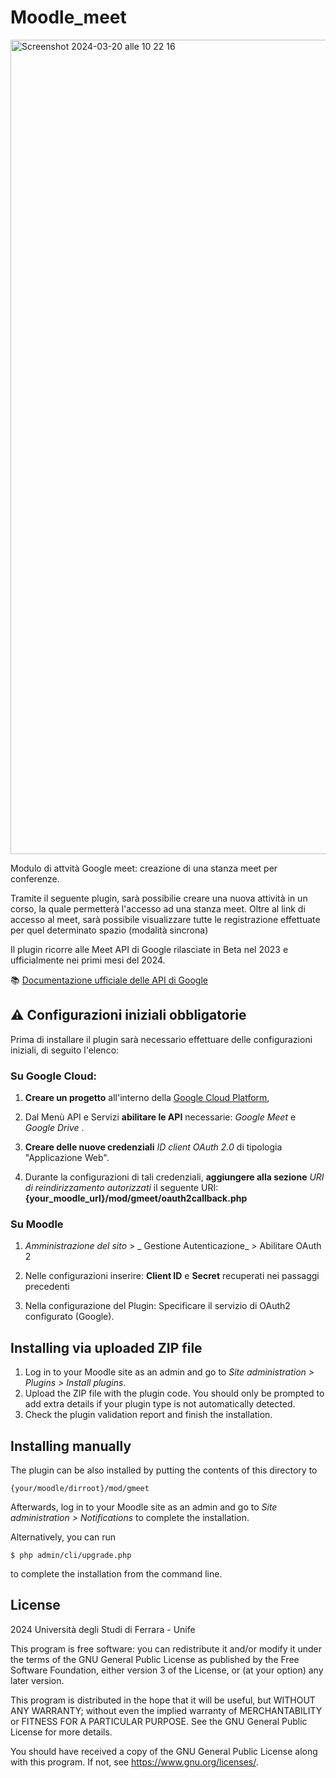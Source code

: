 # Moodle_meet #
<img width="1303" alt="Screenshot 2024-03-20 alle 10 22 16" src="https://github.com/Universita-di-Ferrara/Moodle_meet/assets/80053276/398c3270-9825-4afc-8923-7598cc588be3">


Modulo di attvità Google meet: creazione di una stanza meet per conferenze.

Tramite il seguente plugin, sarà possibilie creare una nuova attività in un corso, la quale permetterà l'accesso ad una stanza meet.
Oltre al link di accesso al meet, sarà possibile visualizzare tutte le registrazione effettuate per quel determinato spazio (modalità sincrona)

Il plugin ricorre alle Meet API di Google rilasciate in Beta nel 2023 e ufficialmente nei primi mesi del 2024.

📚 [Documentazione ufficiale delle API di Google](https://developers.google.com/meet/api/guides/overview?hl=it)

## ⚠️ Configurazioni iniziali obbligatorie

Prima di installare il plugin sarà necessario effettuare delle configurazioni iniziali, di seguito l'elenco:

### Su Google Cloud: ### 

1. **Creare un progetto** all'interno della [Google Cloud Platform](https://console.cloud.google.com/),

2. Dal Menù API e Servizi **abilitare le API** necessarie: _Google Meet_ e _Google Drive_ .

3. **Creare delle nuove credenziali** *ID client OAuth 2.0* di tipologia "Applicazione Web".
   
5. Durante la configurazioni di tali credenziali, **aggiungere alla sezione** *URI di reindirizzamento autorizzati* il seguente URI: 
   **{your_moodle_url}/mod/gmeet/oauth2callback.php**

### Su Moodle ### 

1. _Amministrazione del sito_ > _ Gestione Autenticazione_ > Abilitare OAuth 2

2. Nelle configurazioni inserire: **Client ID** e **Secret** recuperati nei passaggi precedenti

3. Nella configurazione del Plugin: Specificare il servizio di OAuth2 configurato (Google).
 
## Installing via uploaded ZIP file ##

1. Log in to your Moodle site as an admin and go to _Site administration >
   Plugins > Install plugins_.
2. Upload the ZIP file with the plugin code. You should only be prompted to add
   extra details if your plugin type is not automatically detected.
3. Check the plugin validation report and finish the installation.

## Installing manually ##

The plugin can be also installed by putting the contents of this directory to

    {your/moodle/dirroot}/mod/gmeet

Afterwards, log in to your Moodle site as an admin and go to _Site administration >
Notifications_ to complete the installation.

Alternatively, you can run

    $ php admin/cli/upgrade.php

to complete the installation from the command line.




## License ##

2024 Università degli Studi di Ferrara - Unife

This program is free software: you can redistribute it and/or modify it under
the terms of the GNU General Public License as published by the Free Software
Foundation, either version 3 of the License, or (at your option) any later
version.

This program is distributed in the hope that it will be useful, but WITHOUT ANY
WARRANTY; without even the implied warranty of MERCHANTABILITY or FITNESS FOR A
PARTICULAR PURPOSE.  See the GNU General Public License for more details.

You should have received a copy of the GNU General Public License along with
this program.  If not, see <https://www.gnu.org/licenses/>.
